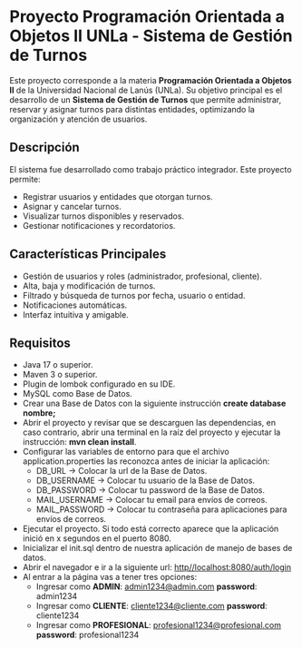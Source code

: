 # Proyecto Programación Orientada a Objetos II UNLa - Sistema de Gestión de Turnos

Este proyecto corresponde a la materia **Programación Orientada a Objetos II** de la Universidad Nacional de Lanús (UNLa). Su objetivo principal es el desarrollo de un **Sistema de Gestión de Turnos** que permite administrar, reservar y asignar turnos para distintas entidades, optimizando la organización y atención de usuarios.

## Descripción

El sistema fue desarrollado como trabajo práctico integrador. Este proyecto permite:

- Registrar usuarios y entidades que otorgan turnos.
- Asignar y cancelar turnos.
- Visualizar turnos disponibles y reservados.
- Gestionar notificaciones y recordatorios.

## Características Principales

- Gestión de usuarios y roles (administrador, profesional, cliente).
- Alta, baja y modificación de turnos.
- Filtrado y búsqueda de turnos por fecha, usuario o entidad.
- Notificaciones automáticas.
- Interfaz intuitiva y amigable.

## Requisitos

- Java 17 o superior.
- Maven 3 o superior.
- Plugin de lombok configurado en su IDE.
- MySQL como Base de Datos.
- Crear una Base de Datos con la siguiente instrucción **create database nombre;**
- Abrir el proyecto y revisar que se descarguen las dependencias, en caso contrario, abrir una terminal en la raíz del proyecto y ejecutar la instrucción: **mvn clean install**.
- Configurar las variables de entorno para que el archivo application.properties las reconozca antes de iniciar la aplicación:
  - DB_URL -> Colocar la url de la Base de Datos.
  - DB_USERNAME -> Colocar tu usuario de la Base de Datos.
  - DB_PASSWORD -> Colocar tu password de la Base de Datos.
  - MAIL_USERNAME -> Colocar tu email para envíos de correos.
  - MAIL_PASSWORD -> Colocar tu contraseña para aplicaciones para envíos de correos.
- Ejecutar el proyecto. Si todo está correcto aparece que la aplicación inició en x segundos en el puerto 8080.
- Inicializar el init.sql dentro de nuestra aplicación de manejo de bases de datos.
- Abrir el navegador e ir a la siguiente url: [http//localhost:8080/auth/login](http://localhost:8080/auth/login)
- Al entrar a la página vas a tener tres opciones:
    - Ingresar como **ADMIN**: admin1234@admin.com **password**: admin1234
    - Ingresar como **CLIENTE**: cliente1234@cliente.com **password**: cliente1234
    - Ingresar como **PROFESIONAL**: profesional1234@profesional.com **password**: profesional1234

